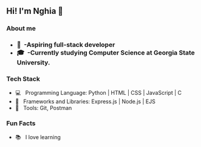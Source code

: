 <h2> Hi! I'm Nghia 👋 </h2>

<h3> About me <h3>

- 🌱 &nbsp;-Aspiring full-stack developer
- 🎓 &nbsp;-Currently studying Computer Science at Georgia State University.

<h3> Tech Stack </h3>

- 💻 &nbsp; Programming Language: Python | HTML | CSS | JavaScript | C
- 💾 &nbsp; Frameworks and Libraries: Express.js | Node.js | EJS
- 🔧 &nbsp; Tools: Git, Postman

<h3> Fun Facts </h3>

- 📚 &nbsp; I love learning 
